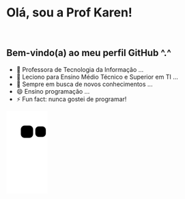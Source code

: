 
<h1>Olá, sou a Prof Karen! </h1>
<br> 
<h2> Bem-vindo(a) ao meu perfil GitHub ^.^ </h2>

- 🔭 Professora de Tecnologia da Informação ...
- 🤔 Leciono para Ensino Médio Técnico e Superior em TI ...
- 🌱 Sempre em busca de novos conhecimentos ...
- 😄 Ensino programação ...
- ⚡ Fun fact: nunca gostei de programar!

![Snake animation](https://github.com/guifreiberger/guifreiberger/blob/output/github-contribution-grid-snake.svg) 
 
